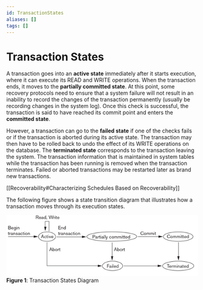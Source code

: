 ```yaml
---
id: TransactionStates
aliases: []
tags: []
---
```


# Transaction States


A transaction goes into an **active state** immediately after it starts execution, where it can execute its READ and WRITE operations. When the transaction ends, it moves to the **partially committed state**. At this point, some recovery protocols need to ensure that a system failure will not result in an inability to record the changes of the transaction permanently (usually be recording changes in the system log). Once this check is successful, the transaction is said to have reached its commit point and enters the **committed state**. 

However, a transaction can go to the **failed state** if one of the checks fails or if the transaction is aborted during its active state. The transaction may then have to be rolled back to undo the effect of its WRITE operations on the database. The **terminated state** corresponds to the transaction leaving the system. The transaction information that is maintained in system tables while the transaction has been running is removed when the transaction terminates. Failed or aborted transactions may be restarted later as brand new transactions.

[[Recoverability#Characterizing Schedules Based on Recoverability]]

The following figure shows a state transition diagram that illustrates how a transaction moves through its execution states.

![Transaction States](./images/TransactionStates.png)
**Figure 1**: Transaction States Diagram

